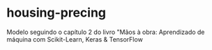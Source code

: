 # housing-precing
 Modelo seguindo o capítulo 2 do livro "Mãos à obra: Aprendizado de máquina com Scikit-Learn, Keras & TensorFlow 
